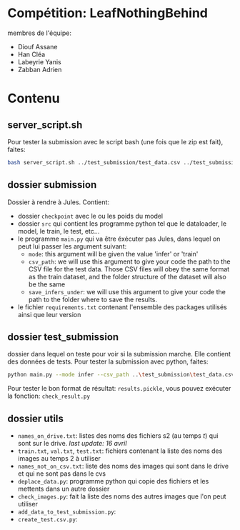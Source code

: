 # Compétition: LeafNothingBehind

membres de l'équipe:
- Diouf Assane
- Han Cléa
- Labeyrie Yanis
- Zabban Adrien

# Contenu

## server_script.sh
Pour tester la submission avec le script bash (une fois que le zip est fait), faites:
```bash
bash server_script.sh ../test_submission/test_data.csv ../test_submission/result submission_16_april.zip
```

## dossier submission

Dossier à rendre à Jules. Contient:
- dossier `checkpoint` avec le ou les poids du model
- dossier `src` qui contient les programme python tel que le dataloader, le model, le train, le test, etc...
- le programme `main.py` qui va être éxécuter pas Jules, dans lequel on peut lui passer les argument suivant:
  - `mode`: this argument will be given the value 'infer' or 'train'
  - `csv_path`: we will use this argument to give your code the path to the CSV file for the test data. Those CSV files will obey the same format as the train dataset, and the folder structure of the dataset will also be the same
  - `save_infers_under`: we will use this argument to give your code the path to the folder where to save the results.
- le fichier `requirements.txt` contenant l'ensemble des packages utilisés ainsi que leur version

## dossier test_submission

dossier dans lequel on teste pour voir si la submission marche. Elle contient des données de tests.
Pour tester la submission avec python, faites:
```bash
python main.py --mode infer --csv_path ..\test_submission\test_data.csv --save_infers_under ..\test_submission\result
```

Pour tester le bon format de résultat: `results.pickle`, vous pouvez exécuter la fonction: `check_result.py`


## dossier utils
- `names_on_drive.txt`: listes des noms des fichiers s2 (au temps $t$) qui sont sur le drive. *last update: 16 avril*
- `train.txt`, `val.txt`, `test.txt`: fichiers contenant la liste des noms des images au temps 2 à utiliser
- `names_not_on_csv.txt`: liste des noms des images qui sont dans le drive et qui ne sont pas dans le cvs
- `deplace_data.py`: programme python qui copie des fichiers et les mettents dans un autre dossier
- `check_images.py`: fait la liste des noms des autres images que l'on peut utiliser
- `add_data_to_test_submission.py`:
- `create_test.csv.py`:
